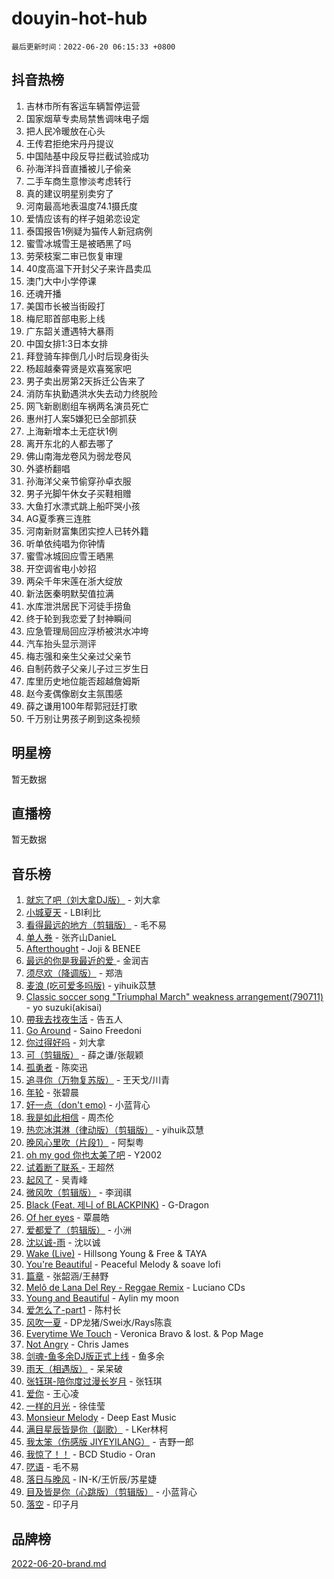 # douyin-hot-hub

`最后更新时间：2022-06-20 06:15:33 +0800`

## 抖音热榜

1. 吉林市所有客运车辆暂停运营
1. 国家烟草专卖局禁售调味电子烟
1. 把人民冷暖放在心头
1. 王传君拒绝宋丹丹提议
1. 中国陆基中段反导拦截试验成功
1. 孙海洋抖音直播被儿子偷亲
1. 二手车商生意惨淡考虑转行
1. 真的建议明星别卖穷了
1. 河南最高地表温度74.1摄氏度
1. 爱情应该有的样子姐弟恋设定
1. 泰国报告1例疑为猫传人新冠病例
1. 蜜雪冰城雪王是被晒黑了吗
1. 劳荣枝案二审已恢复审理
1. 40度高温下开封父子来许昌卖瓜
1. 澳门大中小学停课
1. 还魂开播
1. 美国市长被当街殴打
1. 梅尼耶首部电影上线
1. 广东韶关遭遇特大暴雨
1. 中国女排1:3日本女排
1. 拜登骑车摔倒几小时后现身街头
1. 杨超越秦霄贤是欢喜冤家吧
1. 男子卖出房第2天拆迁公告来了
1. 消防车执勤遇洪水失去动力终脱险
1. 网飞新剧剧组车祸两名演员死亡
1. 惠州打人案5嫌犯已全部抓获
1. 上海新增本土无症状1例
1. 离开东北的人都去哪了
1. 佛山南海龙卷风为弱龙卷风
1. 外婆桥翻唱
1. 孙海洋父亲节偷穿孙卓衣服
1. 男子光脚午休女子买鞋相赠
1. 大鱼打水漂式跳上船吓哭小孩
1. AG夏季赛三连胜
1. 河南新财富集团实控人已转外籍
1. 听单依纯唱为你钟情
1. 蜜雪冰城回应雪王晒黑
1. 开空调省电小妙招
1. 两朵千年宋莲在浙大绽放
1. 新法医秦明默契值拉满
1. 水库泄洪居民下河徒手捞鱼
1. 终于轮到我恋爱了封神瞬间
1. 应急管理局回应浮桥被洪水冲垮
1. 汽车抬头显示测评
1. 梅志强和亲生父亲过父亲节
1. 自制药救子父亲儿子过三岁生日
1. 库里历史地位能否超越詹姆斯
1. 赵今麦偶像剧女主氛围感
1. 薛之谦用100年帮郭冠廷打歌
1. 千万别让男孩子刷到这条视频

## 明星榜

暂无数据

## 直播榜

暂无数据

## 音乐榜

1. [就忘了吧（刘大拿DJ版）]() - 刘大拿
1. [小城夏天]() - LBI利比
1. [看得最远的地方（剪辑版）](https://sf6-cdn-tos.douyinstatic.com/obj/tos-cn-ve-2774/7e3cdc91401846d0a5a08ac34c7105ad) - 毛不易
1. [单人券]() - 张齐山DanieL
1. [Afterthought](https://sf6-cdn-tos.douyinstatic.com/obj/tos-cn-ve-2774/5b832cdf45494148ba3c17fc04eec659) - Joji & BENEE
1. [最远的你是我最近的爱 ]() - 金润吉
1. [须尽欢（降调版）]() - 郑浩
1. [麦浪 (吃可爱多吗版)](https://sf6-cdn-tos.douyinstatic.com/obj/tos-cn-ve-2774/fb2bf2aaa2854aaa8ec0fcfabbee4bd8) - yihuik苡慧
1. [Classic soccer song "Triumphal March" weakness arrangement(790711)](https://sf3-cdn-tos.douyinstatic.com/obj/tos-cn-ve-2774/7881e2ee1b664fe9ae8d0b4e47c46751) - yo suzuki(akisai)
1. [帶我去找夜生活]() - 告五人
1. [Go Around](https://sf6-cdn-tos.douyinstatic.com/obj/tos-cn-ve-2774/1a48011be7d94d03931c3f9658371558) - Saino Freedoni
1. [你过得好吗]() - 刘大拿
1. [可（剪辑版）]() - 薛之谦/张靓颖
1. [孤勇者]() - 陈奕迅
1. [追寻你（万物复苏版）](https://sf3-cdn-tos.douyinstatic.com/obj/tos-cn-ve-2774/cfb22ccf85784f2f83bcefe9ad675822) - 王天戈/川青
1. [年轮]() - 张碧晨
1. [好一点（don't emo)]() - 小蓝背心
1. [我是如此相信]() - 周杰伦
1. [热恋冰淇淋（律动版）（剪辑版）](https://sf3-cdn-tos.douyinstatic.com/obj/tos-cn-ve-2774/f1d2a591fa43439b995217ebd60b28d8) - yihuik苡慧
1. [晚风心里吹（片段1）](https://sf3-cdn-tos.douyinstatic.com/obj/tos-cn-ve-2774/504672ab830c472fa6a5870195b458a9) - 阿梨粤
1. [oh my god 你也太美了吧]() - Y2002
1. [试着断了联系 ]() - 王超然
1. [起风了]() - 吴青峰
1. [微风吹（剪辑版）]() - 李润祺
1. [Black (Feat. 제니 of BLACKPINK)](https://sf3-cdn-tos.douyinstatic.com/obj/tos-cn-ve-2774/97b52b90d39643a192d08ab8c9b08678) - G-Dragon
1. [Of her eyes]() - 覃晨皓
1. [爱都爱了（剪辑版）](https://sf3-cdn-tos.douyinstatic.com/obj/tos-cn-ve-2774/ea838a8eccd2486f8d7aa26551f04225) - 小洲
1. [沈以诚-雨](https://sf3-cdn-tos.douyinstatic.com/obj/tos-cn-ve-2774/12ca00e82fc34bd4880d181c2afaff1d) - 沈以诚
1. [Wake (Live)]() - Hillsong Young & Free & TAYA
1. [You're Beautiful](https://sf6-cdn-tos.douyinstatic.com/obj/tos-cn-ve-2774/956433a3bed543cc83d1cb4d719d7580) - Peaceful Melody & soave lofi
1. [篇章](https://sf6-cdn-tos.douyinstatic.com/obj/tos-cn-ve-2774/6cd3e3ba67254449ae2883146305ac06) - 张韶涵/王赫野
1. [Melô de Lana Del Rey - Reggae Remix](https://sf3-cdn-tos.douyinstatic.com/obj/tos-cn-ve-2774/8ee0eb2f5e704f54a7bf3dc9d3253032) - Luciano CDs
1. [Young and Beautiful](https://sf6-cdn-tos.douyinstatic.com/obj/tos-cn-ve-2774/49bd7f88437f4d86982fa511270b36fd) - Aylin my moon
1. [爱怎么了-part1]() - 陈村长
1. [风吹一夏](https://sf3-cdn-tos.douyinstatic.com/obj/tos-cn-ve-2774/64b5a4609eb843c29c974d39d4d5d058) - DP龙猪/Swei水/Rays陈袁
1. [Everytime We Touch](https://sf6-cdn-tos.douyinstatic.com/obj/tos-cn-ve-2774/c75ab010a32d4437a8c98ef5c7b40478) - Veronica Bravo & lost. & Pop Mage
1. [Not Angry](https://sf3-cdn-tos.douyinstatic.com/obj/tos-cn-ve-2774/651f30a826dc43cbb6becf6b048f9541) - Chris James
1. [剑魂-鱼多余DJ版正式上线]() - 鱼多余
1. [雨天（相遇版）]() - 呆呆破
1. [张钰琪-陪你度过漫长岁月]() - 张钰琪
1. [爱你](https://sf6-cdn-tos.douyinstatic.com/obj/tos-cn-ve-2774/738d8b240f1e4519b44cf31c84e02e24) - 王心凌
1. [一样的月光]() - 徐佳莹
1. [Monsieur Melody]() - Deep East Music
1. [满目星辰皆是你（副歌）](https://sf3-cdn-tos.douyinstatic.com/obj/tos-cn-ve-2774/f750c9d3284c45dd99ebf8d39f9dbe68) - LKer林柯
1. [我太笨（伤感版 JIYEYILANG）]() - 吉野一郎
1. [我惊了！！](https://sf3-cdn-tos.douyinstatic.com/obj/tos-cn-ve-2774/4ed69e350acd4332ae6e3f6e2a7856ce) - BCD Studio - Oran
1. [呓语]() - 毛不易
1. [落日与晚风](https://sf6-cdn-tos.douyinstatic.com/obj/tos-cn-ve-2774/c0df4d955e5e4cda94db402d63b71b53) - IN-K/王忻辰/苏星婕
1. [目及皆是你（心跳版）（剪辑版）]() - 小蓝背心
1. [落空](https://sf3-cdn-tos.douyinstatic.com/obj/tos-cn-ve-2774/1ab7e60e92a0457698fa2e39f0c0ccae) - 印子月

## 品牌榜

[2022-06-20-brand.md](2022-06-20-brand.md)
